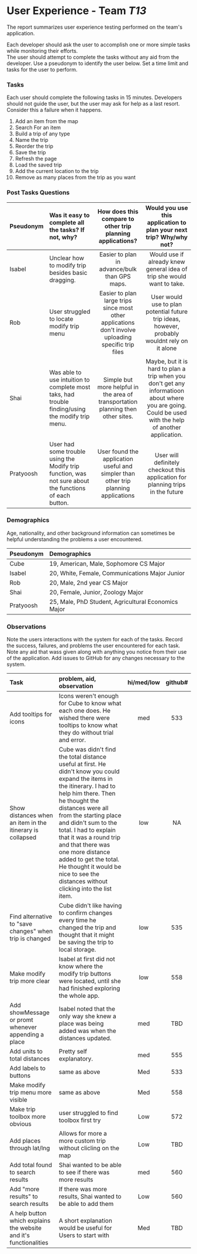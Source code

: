 # User Experience - Team *T13* 

The report summarizes user experience testing performed on the team's application.

Each developer should ask the user to accomplish one or more simple tasks while monitoring their efforts.  
The user should attempt to complete the tasks without any aid from the developer.
Use a pseudonym to identify the user below. 
Set a time limit and tasks for the user to perform.

 
### Tasks

Each user should complete the following tasks in 15 minutes.
Developers should not guide the user, but the user may ask for help as a last resort.  
Consider this a failure when it happens.  

1. Add an item from the map
2. Search For an item
3. Build a trip of any type
4. Name the trip
5. Reorder the trip
6. Save the trip
7. Refresh the page
8. Load the saved trip
9. Add the current location to the trip
10. Remove as many places from the trip as you want

### Post Tasks Questions 
| Pseudonym | Was it easy to complete all the tasks? If not, why? | How does this compare to other trip planning applications? | Would you use this application to plan your next trip? Why/why not? |
| :--- | :--- | :---: | :---: |
| Isabel | Unclear how to modify trip besides basic dragging. | Easier to plan in advance/bulk than GPS maps. | Would use if already knew general idea of trip she would want to take. |
| Rob | User struggled to locate modify trip menu | Easier to plan large trips since most other applications don't involve uploading specific trip files | User would use to plan potential future trip ideas, however, probably wouldnt rely on it alone |
| Shai | Was able to use intuition to complete most taks, had trouble finding/using the modify trip menu. | Simple but more helpful in the area of transportation planning then other sites. | Maybe, but it is hard to plan a trip when you don't get any informatioon about where you are going. Could be used with the help of another application. |
| Pratyoosh | User had some trouble using the Modify trip function, was not sure about the functions of each button. | User found the application useful and simpler than other trip planning applications | User will definitely checkout this application for planning trips in the future |
### Demographics

Age, nationality, and other background information can sometimes be helpful understanding the problems a user encountered.

| Pseudonym | Demographics |
| :--- | :--- |
| Cube | 19, American, Male, Sophomore CS Major |
| Isabel | 20, White, Female, Communications Major Junior |
|Rob | 20, Male, 2nd year CS Major |
|Shai | 20, Female, Junior, Zoology Major |
|Pratyoosh | 25, Male, PhD Student, Agricultural Economics Major |
### Observations

Note the users interactions with the system for each of the tasks.
Record the success, failures, and problems the user encountered for each task.
Note any aid that wass given along with anything you notice from their use of the application.
Add issues to GitHub for any changes necessary to the system.

| Task | problem, aid, observation | hi/med/low | github# |
| :--- | :--- | :---: | :---: | 
| Add tooltips for icons | Icons weren't enough for Cube to know what each one does. He wished there were tooltips to know what they do without trial and error. | med | 533 |
| Show distances when an item in the itinerary is collapsed | Cube was didn't find the total distance useful at first. He didn't know you could expand the items in the itinerary. I had to help him there. Then he thought the distances were all from the starting place and didn't sum to the total. I had to explain that it was a round trip and that there was one more distance added to get the total. He thought it would be nice to see the distances without clicking into the list item. | low | NA |
| Find alternative to "save changes" when trip is changed | Cube didn't like having to confirm changes every time he changed the trip and thought that it might be saving the trip to local storage. | low | 535 |
| Make modify trip more clear | Isabel at first did not know where the modify trip buttons were located, until she had finished exploring the whole app. | low | 558 |
| Add showMessage or promt whenever appending a place | Isabel noted that the only way she knew a place was being added was when the distances updated. | med | TBD |
| Add units to total distances | Pretty self explanatory. | med | 555 |
| Add labels to buttons | same as above | Med | 533 |
| Make modify trip menu more visible | same as above | Med | 558 |
| Make trip toolbox more obvious | user struggled to find toolbox first try | Low | 572 |
| Add places through lat/lng | Allows for more a more custom trip without clicling on the map | Low | TBD |
| Add total found to search results | Shai wanted to be able to see if there was more results | med | 560 |
| Add "more results" to search results | If there was more results, Shai wanted to be able to add them | Low | 560 |
| A help button which explains the website and it's functionalities | A short explanation would be useful for Users to start with | Med | TBD |
